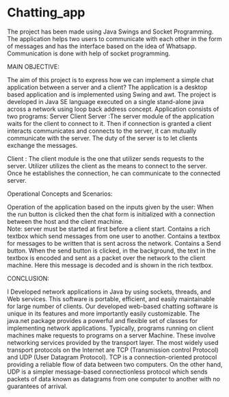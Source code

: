 # Chatting_app
The project has been made using Java Swings and Socket Programming. The application helps two users to communicate with each other in the form of messages and has the interface based on the idea of Whatsapp. Communication is done with help of socket programming. 

MAIN OBJECTIVE:

The aim of this project is to express how we can implement a simple chat application between a server and a client? The application is a desktop based application and is implemented using Swing and awt. The project is developed in Java SE language executed on a single stand-alone java across a network using loop back address concept. 
Application consists of two programs:
Server
Client
Server :The server module of the application waits for the client to connect to it. Then if connection is granted a client interacts communicates and connects to the server, it can mutually communicate with the server. The duty of the server is to let clients exchange the messages.

Client : The client module is the one that utilizer sends requests to the server. Utilizer utilizes the client as the means to connect to the server. Once he establishes the connection, he can communicate to the connected server.

Operational Concepts and Scenarios:

Operation of the application based on the inputs given by the user: 
When the run button is clicked then the chat form is initialized with a connection between the host and the client machine.  
Note: server must be started at first before a client start.
Contains a rich textbox which send messages from one user to another.
Contains a textbox for messages to be written that is sent across the network.
Contains a Send button.
When the send button is clicked, in the background, the text in the textbox is encoded and sent as a packet over the network to the client machine. Here this message is decoded and is shown in the rich textbox.

CONCLUSION:

I Developed network applications in Java by using sockets, threads, and Web services. This software is portable, efficient, and easily maintainable for large number of clients. Our developed web-based chatting software is unique in its features and more importantly easily customizable. The java.net package provides a powerful and flexible set of classes for implementing network applications. Typically, programs running on client machines make requests to programs on a server Machine. These involve networking services provided by the transport layer. The most widely used transport protocols on the Internet are TCP (Transmission control Protocol) and UDP (User Datagram Protocol). TCP is a connection-oriented protocol providing a reliable flow of data between two computers. On the other hand, UDP is a simpler message-based connectionless protocol which sends packets of data known as datagrams from one computer to another with no guarantees of arrival.

